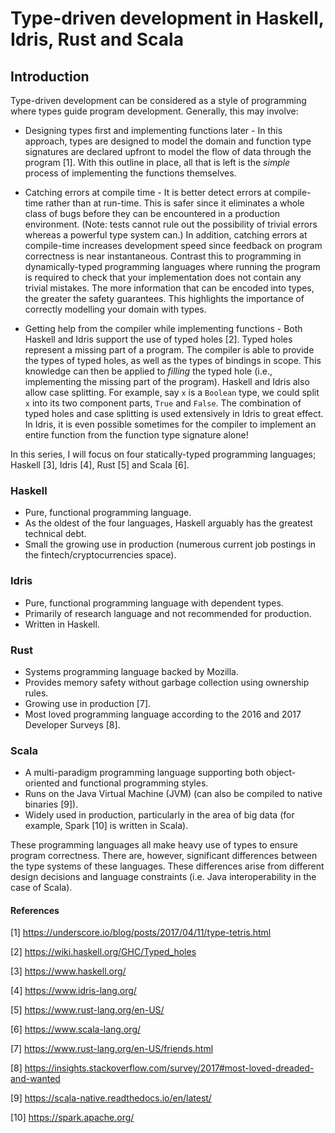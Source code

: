 # Type-driven development in Haskell, Idris, Rust and Scala

## Introduction

Type-driven development can be considered as a style of programming where types guide program development. Generally, this may involve:

* Designing types first and implementing functions later - In this approach, types are designed to model the domain and function type signatures are declared upfront to model the flow of data through the program [1]. With this outline in place, all that is left is the *simple* process of implementing the functions themselves.

* Catching errors at compile time - It is better detect errors at compile-time rather than at run-time. This is safer since it eliminates a whole class of bugs before they can be encountered in a production environment. (Note: tests cannot rule out the possibility of trivial errors whereas a powerful type system can.) In addition, catching errors at compile-time increases development speed since feedback on program correctness is near instantaneous. Contrast this to programming in dynamically-typed programming languages where running the program is required to check that your implementation does not contain any trivial mistakes. The more information that can be encoded into types, the greater the safety guarantees. This highlights the importance of correctly modelling your domain with types.

* Getting help from the compiler while implementing functions - Both Haskell and Idris support the use of typed holes [2]. Typed holes represent a missing part of a program. The compiler is able to provide the types of typed holes, as well as the types of bindings in scope. This knowledge can then be applied to *filling* the typed hole (i.e., implementing the missing part of the program). Haskell and Idris also allow case splitting. For example, say `x` is a `Boolean` type, we could split `x` into its two component parts, `True` and `False`. The combination of typed holes and case splitting is used extensively in Idris to great effect. In Idris, it is even possible sometimes for the compiler to implement an entire function from the function type signature alone!

In this series, I will focus on four statically-typed programming languages; Haskell [3], Idris [4], Rust [5] and Scala [6].

### Haskell

* Pure, functional programming language.
* As the oldest of the four languages, Haskell arguably has the greatest technical debt.
* Small the growing use in production (numerous current job postings in the fintech/cryptocurrencies space).

### Idris

* Pure, functional programming language with dependent types.
* Primarily of research language and not recommended for production.
* Written in Haskell.

### Rust

* Systems programming language backed by Mozilla.
* Provides memory safety without garbage collection using ownership rules.
* Growing use in production [7].
* Most loved programming language according to the 2016 and 2017 Developer Surveys [8].

### Scala

* A multi-paradigm programming language supporting both object-oriented and functional programming styles.
* Runs on the Java Virtual Machine (JVM) (can also be compiled to native binaries [9]).
* Widely used in production, particularly in the area of big data (for example, Spark [10] is written in Scala).


These programming languages all make heavy use of types to ensure program correctness. There are, however, significant differences between the type systems of these languages. These differences arise from different design decisions and language constraints (i.e. Java interoperability in the case of Scala).

#### References
[1] https://underscore.io/blog/posts/2017/04/11/type-tetris.html

[2] https://wiki.haskell.org/GHC/Typed_holes

[3] https://www.haskell.org/

[4] https://www.idris-lang.org/

[5] https://www.rust-lang.org/en-US/

[6] https://www.scala-lang.org/

[7] https://www.rust-lang.org/en-US/friends.html

[8] https://insights.stackoverflow.com/survey/2017#most-loved-dreaded-and-wanted

[9] https://scala-native.readthedocs.io/en/latest/

[10] https://spark.apache.org/
